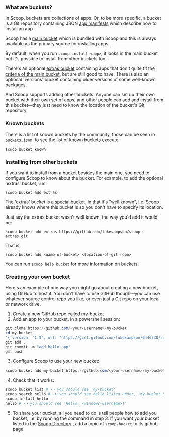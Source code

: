 ### What are buckets?
In Scoop, buckets are collections of apps. Or, to be more specific, a bucket is a Git repository containing JSON [app manifests](App-Manifests) which describe how to install an app.

Scoop has a [main bucket](https://github.com/lukesampson/scoop/tree/master/bucket) which is bundled with Scoop and this is always available as the primary source for installing apps.

By default, when you run `scoop install <app>`, it looks in the main bucket, but it's possible to install from other buckets too.

There's an optional [extras bucket](https://github.com/lukesampson/scoop-extras) containing apps that don't quite fit the [criteria of the main bucket](https://github.com/lukesampson/scoop/wiki/Criteria-for-including-apps-in-the-main-bucket), but are still good to have. There is also an optional 'versions' bucket containing older versions of some well-known packages.

And Scoop supports adding other buckets. Anyone can set up their own bucket with their own set of apps, and other people can add and install from this bucket—they just need to know the location of the bucket's Git repository.

### Known buckets

There is a list of known buckets by the community, those can be seen in [`buckets.json`](https://github.com/lukesampson/scoop/blob/master/buckets.json), to see the list of known buckets execute:

```
scoop bucket known
```

### Installing from other buckets
If you want to install from a bucket besides the main one, you need to configure Scoop to know about the bucket. For example, to add the optional 'extras' bucket, run:

    scoop bucket add extras

The 'extras' bucket is a [special bucket](https://github.com/lukesampson/scoop/blob/master/buckets.json), in that it's "well known", i.e. Scoop already knows where this bucket is so you don't have to specify its location.

Just say the extras bucket wasn't well known, the way you'd add it would be:

    scoop bucket add extras https://github.com/lukesampson/scoop-extras.git

That is,

    scoop bucket add <name-of-bucket> <location-of-git-repo>

You can run `scoop help bucket` for more information on buckets.

### Creating your own bucket

Here's an example of one way you might go about creating a new bucket, using GitHub to host it. You don't have to use GitHub though—you can use whatever source control repo you like, or even just a Git repo on your local or network drive.

1. Create a new GitHub repo called my-bucket
2. Add an app to your bucket. In a powershell session:

```powershell
git clone https://github.com/<your-username>/my-bucket
cd my-bucket
'{ version: "1.0", url: "https://gist.github.com/lukesampson/6446238/raw/hello.ps1", bin: "hello.ps1" }' > hello.json
git add .
git commit -m "add hello app"
git push
```
3. Configure Scoop to use your new bucket:

```powershell
scoop bucket add my-bucket https://github.com/<your-username>/my-bucket
```
4. Check that it works:

```powershell
scoop bucket list # -> you should see 'my-bucket'
scoop search hello # -> you should see hello listed under, 'my-bucket bucket:'
scoop install hello
hello # -> you should see 'Hello, <windows-username>!'
```
5. To share your bucket, all you need to do is tell people how to add you bucket, i.e. by running the command in step 3. If you want your bucket listed in the [Scoop Directory](https://github.com/rasa/scoop-directory) , add a topic of `scoop-bucket` to its github page.